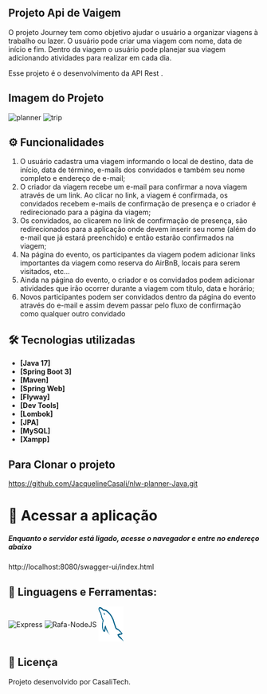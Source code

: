 ## Projeto Api de Vaigem

O projeto Journey tem como objetivo ajudar o usuário a organizar viagens à trabalho ou lazer. O usuário pode criar uma viagem com nome, data de início e fim. Dentro da viagem o usuário pode planejar sua viagem adicionando atividades para realizar em cada dia.


Esse projeto é o desenvolvimento da API Rest .

## Imagem do Projeto
<!-- ![Video_2024-03-19_143950](./Video_2024-03-19_143950.gif) -->
![planner](https://github.com/user-attachments/assets/a3a4e940-8520-471d-8036-2d8a6ba505da)
![trip](https://github.com/user-attachments/assets/f00f77ff-467f-42d1-9e43-9dec07480157)

## ⚙️ Funcionalidades

1. O usuário cadastra uma viagem informando o local de destino, data de início, data de término, e-mails dos convidados e também seu nome completo e endereço de e-mail;
2. O criador da viagem recebe um e-mail para confirmar a nova viagem através de um link. Ao clicar no link, a viagem é confirmada, os convidados recebem e-mails de confirmação de presença e o criador é redirecionado para a página da viagem;
3. Os convidados, ao clicarem no link de confirmação de presença, são redirecionados para a aplicação onde devem inserir seu nome (além do e-mail que já estará preenchido) e então estarão confirmados na viagem;
4. Na página do evento, os participantes da viagem podem adicionar links importantes da viagem como reserva do AirBnB, locais para serem visitados, etc...
5. Ainda na página do evento, o criador e os convidados podem adicionar atividades que irão ocorrer durante a viagem com título, data e horário;
6. Novos participantes podem ser convidados dentro da página do evento através do e-mail e assim devem passar pelo fluxo de confirmação como qualquer outro convidado

## 🛠 Tecnologias utilizadas

- **[Java 17]**
- **[Spring Boot 3]**
- **[Maven]**
- **[Spring Web]**
- **[Flyway]**
- **[Dev Tools]**
- **[Lombok]**
- **[JPA]**
- **[MySQL]**
- **[Xampp]**

## Para Clonar o projeto
https://github.com/JacquelineCasali/nlw-planner-Java.git


# 📁 Acessar a aplicação

##### Enquanto o servidor está ligado, acesse o navegador e entre no endereço abaixo
http://localhost:8080/swagger-ui/index.html


## 🚀 Linguagens e Ferramentas:

<div style="display: inline-block" align="left">
 <img align="center" alt="Express" height="70" width="50" src="https://cdn.jsdelivr.net/gh/devicons/devicon/icons/java/java-original.svg">

 <img align="center" alt="Rafa-NodeJS" height="50" width="60"  src="https://img.icons8.com/?size=100&id=90519&format=png&color=000000"/>
<img align="center" alt="Rafa-NodeJS" height="70" width="50" src="https://raw.githubusercontent.com/devicons/devicon/master/icons/mysql/mysql-original.svg">
</div>


## 📝 Licença

Projeto desenvolvido por CasaliTech.

